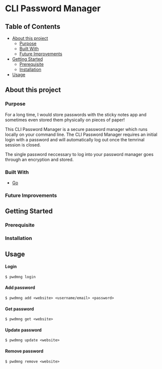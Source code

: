 # CLI Password Manager

## Table of Contents

- [About this project](#about-this-project)
    - [Purpose](#purpose)
    - [Built With](#built-with)
    - [Future Improvements](#future-improvements)
- [Getting Started](#getting-started)
    - [Prerequisite](#prerequisite)
    - [Installation](#installation)    
- [Usage](#usage)

## About this project
### Purpose 
For a long time, I would store passwords with the sticky notes app and sometimes even stored them physically on pieces of paper!

This CLI Password Manager is a secure password manager which runs locally on your command line. The CLI Password Manager requires 
an initial login with a password and will automatically log out once the temrinal session is closed.

The single password neccessary to log into your password manager goes through an encryption and stored. 

### Built With
- [Go](https://golang.org)

### Future Improvements

## Getting Started

### Prerequisite

### Installation

## Usage
#### Login 
```
$ pwdmng login
```
#### Add password
```
$ pwdmng add <website> <username/email> <password>
```
#### Get password
```
$ pwdmng get <website>
```
#### Update password
```
$ pwdmng update <website>
```
#### Remove password
```
$ pwdmng remove <website>
```